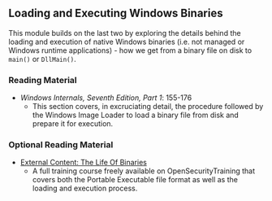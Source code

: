 ## Loading and Executing Windows Binaries

This module builds on the last two by exploring the details behind the loading and execution of native Windows binaries (i.e. not managed or Windows runtime applications) - how we get from a binary file on disk to `main()` or `DllMain()`.

### Reading Material

- _Windows Internals, Seventh Edition, Part 1_: 155-176
    - This section covers, in excruciating detail, the procedure followed by the Windows Image Loader to load a binary file from disk and prepare it for execution.

### Optional Reading Material

- [External Content: The Life Of Binaries](http://opensecuritytraining.info/LifeOfBinaries.html)
    - A full training course freely available on OpenSecurityTraining that covers both the Portable Executable file format as well as the loading and execution process. 